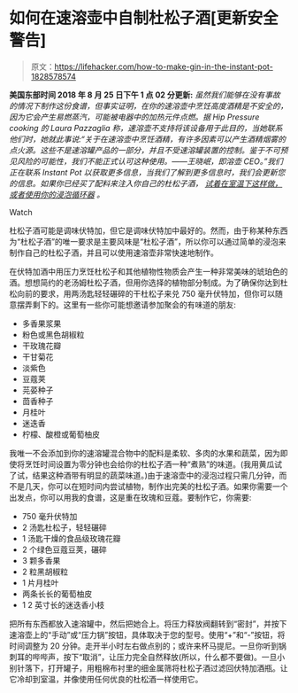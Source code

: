 # 如何在速溶壶中自制杜松子酒[更新安全警告]

> 原文：<https://lifehacker.com/how-to-make-gin-in-the-instant-pot-1828578574>

**美国东部时间 2018 年 8 月 25 日下午 1 点 02 分更新:** *虽然我们能够在没有事故的情况下制作这份食谱，但事实证明，在你的速溶壶中烹饪高度酒精是不安全的，因为它会产生易燃蒸汽，可能被电器中的加热元件点燃。据 Hip Pressure cooking 的 Laura Pazzaglia 称，速溶壶不支持将该设备用于此目的，当她联系他们时，她就此事说:“关于在速溶壶中烹饪酒精，有许多因素可以产生酒精烟雾的点火源。这些不是速溶罐产品的一部分，并且不受速溶罐装置的控制。鉴于不可预见风险的可能性，我们不能正式认可这种使用。——王晓岷，即溶壶 CEO。”我们正在联系 Instant Pot 以获取更多信息，当我们了解到更多信息时，我们会更新您的信息。如果你已经买了配料来注入你自己的杜松子酒，* [*试着在室温下这样做，或者使用你的浸泡循环器*](https://lifehacker.com/tip-tester-the-best-way-to-infuse-your-own-gin-1760008341) *。*

Watch

杜松子酒可能是调味伏特加，但它是调味伏特加中最好的。然而，由于称某种东西为“杜松子酒”的唯一要求是主要风味是“杜松子酒”，所以你可以通过简单的浸泡来制作自己的杜松子酒，并且可以使用速溶壶非常快速地制作。

在伏特加酒中用压力烹饪杜松子和其他植物性物质会产生一种非常美味的琥珀色的酒。想想简约的老汤姆杜松子酒，但用你选择的植物部分制成。为了确保你达到杜松向前的要求，用两汤匙轻轻碾碎的干杜松子来兑 750 毫升伏特加，但你可以随意摆弄剩下的。这里有一些你可能想邀请参加聚会的有味道的朋友:

*   多香果浆果
*   粉色或黑色胡椒粒
*   干玫瑰花瓣
*   干甘菊花
*   淡紫色
*   豆蔻荚
*   芫荽种子
*   茴香种子
*   月桂叶
*   迷迭香
*   柠檬、酸橙或葡萄柚皮

我唯一不会添加到你的速溶罐混合物中的配料是柔软、多肉的水果和蔬菜，因为即使将烹饪时间设置为零分钟也会给你的杜松子酒一种“煮熟”的味道。(我用黄瓜试了试，结果这种酒带有明显的蔬菜味道。)由于速溶壶中的浸泡过程只需几分钟，而不是几天，你可以在短时间内尝试植物，制作出完美的杜松子酒。如果你需要一个出发点，你可以用我的食谱，这是重在玫瑰和豆蔻。要制作它，你需要:

*   750 毫升伏特加
*   2 汤匙杜松子，轻轻碾碎
*   1 汤匙干燥的食品级玫瑰花瓣
*   2 个绿色豆蔻豆荚，碾碎
*   3 颗多香果
*   2 粒黑胡椒粒
*   1 片月桂叶
*   两条长长的葡萄柚皮
*   1 2 英寸长的迷迭香小枝

把所有东西都放入速溶罐中，然后把她合上。将压力释放阀翻转到“密封”，并按下速溶壶上的“手动”或“压力锅”按钮，具体取决于您的型号。使用“+”和“-”按钮，将时间调整为 20 分钟。走开半小时左右做点别的；或许来杯马提尼。一旦你听到锅刺耳的哔哔声，按下“取消”，让压力完全自然释放(所以，什么都不要做)。一旦小别针落下，打开罐子，用粗棉布衬里的细金属筛将杜松子酒过滤回伏特加酒瓶。让它冷却到室温，并像使用任何优良的杜松酒一样使用它。